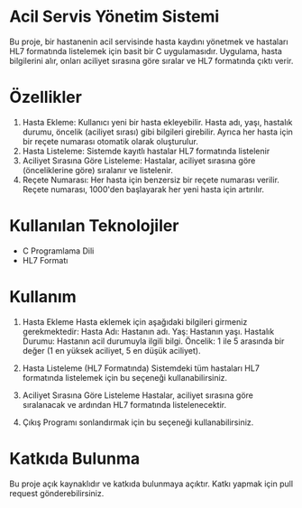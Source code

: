 # Acil Servis Yönetim Sistemi
Bu proje, bir hastanenin acil servisinde hasta kaydını yönetmek ve hastaları HL7 formatında listelemek için basit bir C uygulamasıdır. Uygulama, hasta bilgilerini alır, onları aciliyet sırasına göre sıralar ve HL7 formatında çıktı verir.

# Özellikler
1. Hasta Ekleme: Kullanıcı yeni bir hasta ekleyebilir. Hasta adı, yaşı, hastalık durumu, öncelik (aciliyet sırası) gibi bilgileri girebilir. Ayrıca her hasta için bir reçete numarası otomatik olarak oluşturulur.
2. Hasta Listeleme: Sistemde kayıtlı hastalar HL7 formatında listelenir
3. Aciliyet Sırasına Göre Listeleme: Hastalar, aciliyet sırasına göre (önceliklerine göre) sıralanır ve listelenir.
4. Reçete Numarası: Her hasta için benzersiz bir reçete numarası verilir. Reçete numarası, 1000'den başlayarak her yeni hasta için artırılır.

# Kullanılan Teknolojiler
- C Programlama Dili
- HL7 Formatı

# Kullanım
1. Hasta Ekleme
Hasta eklemek için aşağıdaki bilgileri girmeniz gerekmektedir:
Hasta Adı: Hastanın adı.
Yaş: Hastanın yaşı.
Hastalık Durumu: Hastanın acil durumuyla ilgili bilgi.
Öncelik: 1 ile 5 arasında bir değer (1 en yüksek aciliyet, 5 en düşük aciliyet).

2. Hasta Listeleme (HL7 Formatında)
Sistemdeki tüm hastaları HL7 formatında listelemek için bu seçeneği kullanabilirsiniz.

3. Aciliyet Sırasına Göre Listeleme
Hastalar, aciliyet sırasına göre sıralanacak ve ardından HL7 formatında listelenecektir.

4. Çıkış
Programı sonlandırmak için bu seçeneği kullanabilirsiniz.

# Katkıda Bulunma
Bu proje açık kaynaklıdır ve katkıda bulunmaya açıktır. Katkı yapmak için pull request gönderebilirsiniz.
